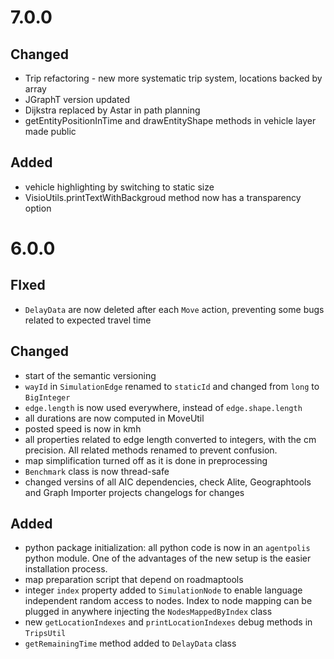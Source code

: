 # 7.0.0

## Changed
- Trip refactoring - new more systematic trip system, locations backed by array
- JGraphT version updated
- Dijkstra replaced by Astar in path planning
- getEntityPositionInTime and drawEntityShape methods in vehicle layer made public

## Added
- vehicle highlighting by switching to static size
- VisioUtils.printTextWithBackgroud method now has a transparency option


# 6.0.0

## FIxed
- `DelayData` are now deleted after each `Move` action, preventing some bugs related to expected travel time


## Changed
- start of the semantic versioning
- `wayId` in `SimulationEdge` renamed to `staticId` and changed from `long` to `BigInteger`
- `edge.length` is now used everywhere, instead of `edge.shape.length`
- all durations are now computed in MoveUtil
- posted speed is now in kmh
- all properties related to edge length converted to integers, with the cm precision. All related methods renamed to
 prevent confusion.
- map simplification turned off as it is done in preprocessing
- `Benchmark` class is now thread-safe
- changed versins of all AIC dependencies, check Alite, Geographtools and Graph Importer projects changelogs for changes


## Added
- python package initialization: all python code is now in an `agentpolis` python module. One of the advantages of the 
new setup is the easier installation process.
- map preparation script that depend on roadmaptools
- integer `index` property added to `SimulationNode` to enable language independent random access to nodes. Index to 
node mapping can be plugged in anywhere injecting the `NodesMappedByIndex` class
- new `getLocationIndexes` and `printLocationIndexes` debug methods in `TripsUtil`
- `getRemainingTime` method added to `DelayData` class



